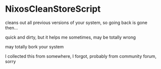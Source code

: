 # NixosCleanStoreScript

cleans out all previous versions of your system, so going back is gone then...

quick and dirty, but it helps me sometimes, may be totally wrong

may totally bork your system

I collected this from somewhere, I forgot, probably from community forum, sorry
